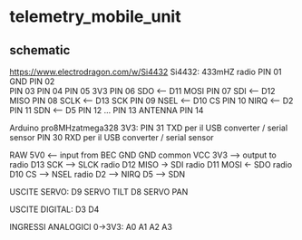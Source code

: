 # telemetry_mobile_unit

## schematic

https://www.electrodragon.com/w/Si4432
Si4432: 433mHZ radio
PIN 01  GND
PIN 02  
PIN 03
PIN 04
PIN 05  3V3
PIN 06  SDO     <-- D11 MOSI
PIN 07  SDI     <-- D12 MISO
PIN 08  SCLK    <-- D13 SCK
PIN 09  NSEL    <-- D10 CS
PIN 10  NIRQ    <-- D2
PIN 11  SDN     <-- D5
PIN 12
...
PIN 13  ANTENNA
PIN 14

Arduino pro8MHzatmega328 3V3:
PIN 31  TXD     per il USB converter    / serial sensor
PIN 30  RXD     per il USB converter    / serial sensor

RAW 5V0 <-- input from BEC
GND GND common
VCC 3V3 --> output to radio
D13 SCK --> SLCK radio
D12 MISO -> SDI radio
D11 MOSI <- SDO radio
D10 CS  --> NSEL radio
D2      --> NIRQ
D5      --> SDN

USCITE SERVO:
D9  SERVO TILT
D8  SERVO PAN

USCITE DIGITAL:
D3
D4

INGRESSI ANALOGICI 0->3V3:
A0
A1
A2
A3
